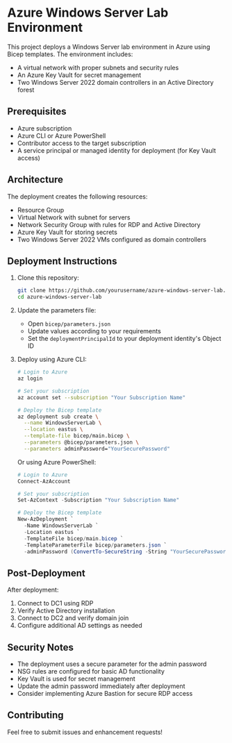 # Azure Windows Server Lab Environment

This project deploys a Windows Server lab environment in Azure using Bicep templates. The environment includes:

- A virtual network with proper subnets and security rules
- An Azure Key Vault for secret management
- Two Windows Server 2022 domain controllers in an Active Directory forest

## Prerequisites

- Azure subscription
- Azure CLI or Azure PowerShell
- Contributor access to the target subscription
- A service principal or managed identity for deployment (for Key Vault access)

## Architecture

The deployment creates the following resources:
- Resource Group
- Virtual Network with subnet for servers
- Network Security Group with rules for RDP and Active Directory
- Azure Key Vault for storing secrets
- Two Windows Server 2022 VMs configured as domain controllers

## Deployment Instructions

1. Clone this repository:
   ```bash
   git clone https://github.com/yourusername/azure-windows-server-lab.git
   cd azure-windows-server-lab
   ```

2. Update the parameters file:
   - Open `bicep/parameters.json`
   - Update values according to your requirements
   - Set the `deploymentPrincipalId` to your deployment identity's Object ID

3. Deploy using Azure CLI:
   ```bash
   # Login to Azure
   az login

   # Set your subscription
   az account set --subscription "Your Subscription Name"

   # Deploy the Bicep template
   az deployment sub create \
     --name WindowsServerLab \
     --location eastus \
     --template-file bicep/main.bicep \
     --parameters @bicep/parameters.json \
     --parameters adminPassword="YourSecurePassword"
   ```

   Or using Azure PowerShell:
   ```powershell
   # Login to Azure
   Connect-AzAccount

   # Set your subscription
   Set-AzContext -Subscription "Your Subscription Name"

   # Deploy the Bicep template
   New-AzDeployment `
     -Name WindowsServerLab `
     -Location eastus `
     -TemplateFile bicep/main.bicep `
     -TemplateParameterFile bicep/parameters.json `
     -adminPassword (ConvertTo-SecureString -String "YourSecurePassword" -AsPlainText -Force)
   ```

## Post-Deployment

After deployment:
1. Connect to DC1 using RDP
2. Verify Active Directory installation
3. Connect to DC2 and verify domain join
4. Configure additional AD settings as needed

## Security Notes

- The deployment uses a secure parameter for the admin password
- NSG rules are configured for basic AD functionality
- Key Vault is used for secret management
- Update the admin password immediately after deployment
- Consider implementing Azure Bastion for secure RDP access

## Contributing

Feel free to submit issues and enhancement requests!








